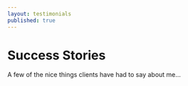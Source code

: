 ```yaml
---
layout: testimonials
published: true
---
```


# Success Stories

A few of the nice things clients have had to say about me...
